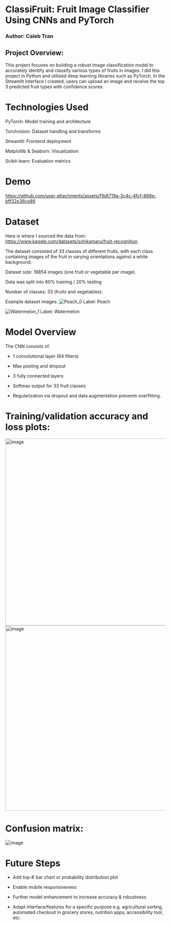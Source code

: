 # ClassiFruit: Fruit Image Classifier Using CNNs and PyTorch
### Author: Caleb Tran

## Project Overview:
This project focuses on building a robust image classification model to accurately identify and classify various types of fruits in images. I did this project in Python and utilized deep learning libraries such as PyTorch. In the Streamlit interface I created, users can upload an image and receive the top 3 predicted fruit types with confidence scores.

# Technologies Used

PyTorch: Model training and architecture

Torchvision: Dataset handling and transforms

Streamlit: Frontend deployment

Matplotlib & Seaborn: Visualization

Scikit-learn: Evaluation metrics

# Demo

https://github.com/user-attachments/assets/f1b8719a-3c4c-4fcf-888e-bff32e36ce86

# Dataset
Here is where I sourced the data from: https://www.kaggle.com/datasets/sshikamaru/fruit-recognition

The dataset consisted of 33 classes of different fruits, with each class containing images of the fruit in varying orientations against a white background. 

Dataset size: 16854 images (one fruit or vegetable per image).

Data was split into 80% training / 20% testing

Number of classes: 33 (fruits and vegetables).

Example dataset images:
![Peach_0](https://github.com/user-attachments/assets/30024d18-f575-43e6-ab9e-1196c029a02d)
Label: Peach

![Watermelon_1](https://github.com/user-attachments/assets/7d9f8715-b93f-4ab3-85cf-8c5171b7a545)
Label: Watermelon

# Model Overview
The CNN consists of:

- 1 convolutional layer (64 filters)

- Max pooling and dropout

- 3 fully connected layers

- Softmax output for 33 fruit classes

- Regularization via dropout and data augmentation prevents overfitting.

# Training/validation accuracy and loss plots:

<img width="586" alt="image" src="https://github.com/user-attachments/assets/e03397ab-fc1f-4220-b71f-b12a6fc7fee5" />

<img width="581" alt="image" src="https://github.com/user-attachments/assets/d5b7e81a-d050-4357-86d6-7ee3a93a38fc" />


# Confusion matrix:

![image](https://github.com/user-attachments/assets/4048b37a-b49a-4059-a2c2-dca8dbc3d13a)

# Future Steps
- Add top-K bar chart or probability distribution plot

- Enable mobile responsiveness

- Further model enhancement to increase accuracy & robustness

- Adapt interface/features for a specific purpose e.g. agricultural sorting, automated checkout in grocery stores, nutrition apps, accessibility tool, etc.





